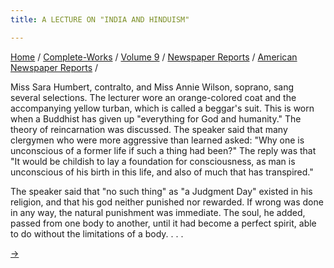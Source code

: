 ```yaml
---
title: A LECTURE ON "INDIA AND HINDUISM"

---
```



[Home](../../../../index.htm) /
[Complete-Works](../../../complete_works.htm) / [Volume
9](../../volume_9_contents.htm) / [Newspaper
Reports](../newspaper_reports_contents.htm) / [American Newspaper
Reports](american_newspaper_contents.htm) /

 Miss Sara Humbert, contralto, and
Miss Annie Wilson, soprano, sang several selections. The lecturer wore
an orange-colored coat and the accompanying yellow turban, which is
called a beggar's suit. This is worn when a Buddhist has given up
"everything for God and humanity." The theory of reincarnation was
discussed. The speaker said that many clergymen who were more aggressive
than learned asked: "Why one is unconscious of a former life if such a
thing had been?" The reply was that "It would be childish to lay a
foundation for consciousness, as man is unconscious of his birth in this
life, and also of much that has transpired."

The speaker said that "no such thing" as "a Judgment Day" existed in his
religion, and that his god neither punished nor rewarded. If wrong was
done in any way, the natural punishment was immediate. The soul, he
added, passed from one body to another, until it had become a perfect
spirit, able to do without the limitations of a body. . . .

[→](26_smith_college_monthly_may_1894.htm)


